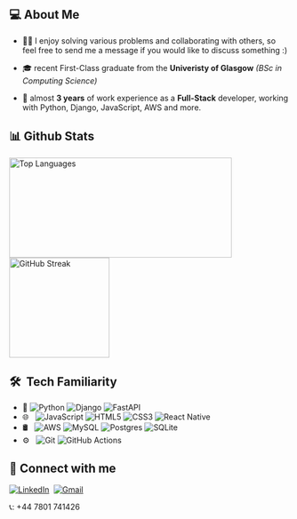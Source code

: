 ## 💻  About Me

* 👨‍💻 I enjoy solving various problems and collaborating with others, so feel free to send me a message if you would like to discuss something :)

* 🎓 recent First-Class graduate from the **Univeristy of Glasgow** *(BSc in Computing Science)*
* 💼 almost **3 years** of work experience as a **Full-Stack** developer, working with Python, Django, JavaScript, AWS and more.

## 📊 Github Stats

<div>
    <img src="https://github-readme-stats.vercel.app/api/top-langs/?username=kowalifwer&layout=donut&include_all_commits=true" alt="Top Languages" height="180px" width="400px">
    <img src="http://github-readme-streak-stats.herokuapp.com?user=kowalifwer" alt="GitHub Streak" height="180px">
</div>

## 🛠  Tech Familiarity

- 🐍
  ![Python](https://img.shields.io/badge/python-3670A0?style=for-the-badge&logo=python&logoColor=ffdd54)  ![Django](https://img.shields.io/badge/django-%23092E20.svg?style=for-the-badge&logo=django&logoColor=white)  ![FastAPI](https://img.shields.io/badge/FastAPI-005571?style=for-the-badge&logo=fastapi)
- 🌐 &nbsp;
  ![JavaScript](https://img.shields.io/badge/javascript-%23323330.svg?style=for-the-badge&logo=javascript&logoColor=%23F7DF1E)  ![HTML5](https://img.shields.io/badge/html5-%23E34F26.svg?style=for-the-badge&logo=html5&logoColor=white)  ![CSS3](https://img.shields.io/badge/css3-%231572B6.svg?style=for-the-badge&logo=css3&logoColor=white)  ![React Native](https://img.shields.io/badge/react_native-%2320232a.svg?style=for-the-badge&logo=react&logoColor=%2361DAFB)
- 🛢 &nbsp;
  ![AWS](https://img.shields.io/badge/AWS-%23FF9900.svg?style=for-the-badge&logo=amazon-aws&logoColor=white)  ![MySQL](https://img.shields.io/badge/mysql-%2300f.svg?style=for-the-badge&logo=mysql&logoColor=white)  ![Postgres](https://img.shields.io/badge/postgres-%23316192.svg?style=for-the-badge&logo=postgresql&logoColor=white)  ![SQLite](https://img.shields.io/badge/sqlite-%2307405e.svg?style=for-the-badge&logo=sqlite&logoColor=white)
- ⚙️ &nbsp;
  ![Git](https://img.shields.io/badge/git-%23F05033.svg?style=for-the-badge&logo=git&logoColor=white)
  ![GitHub Actions](https://img.shields.io/badge/github%20actions-%232671E5.svg?style=for-the-badge&logo=githubactions&logoColor=white)

## 💬 Connect with me

<p>
<a href="https://www.linkedin.com/in/kowalifer/"><img src="https://img.shields.io/badge/linkedin-%230077B5.svg?&style=for-the-badge&logo=linkedin&logoColor=white" alt="LinkedIn" /></a> 
<a href="mailto:artem.grechushkin99@gmail.com"><img src="https://img.shields.io/badge/gmail-%23D14836.svg?&style=for-the-badge&logo=gmail&logoColor=white" alt="Gmail"/></a>

📞: +44 7801 741426

</p>
